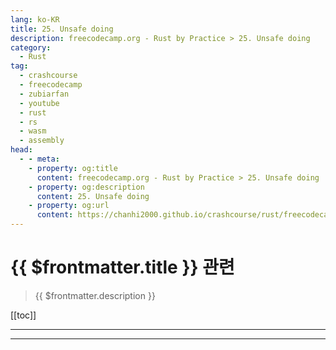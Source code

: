 ```yaml
---
lang: ko-KR
title: 25. Unsafe doing
description: freecodecamp.org - Rust by Practice > 25. Unsafe doing
category: 
  - Rust
tag: 
  - crashcourse
  - freecodecamp
  - zubiarfan
  - youtube
  - rust
  - rs
  - wasm
  - assembly
head:
  - - meta:
    - property: og:title
      content: freecodecamp.org - Rust by Practice > 25. Unsafe doing
    - property: og:description
      content: 25. Unsafe doing
    - property: og:url
      content: https://chanhi2000.github.io/crashcourse/rust/freecodecamp-rust-by-practice/25.html
---
```


# {{ $frontmatter.title }} 관련

> {{ $frontmatter.description }}

[[toc]]

---

---

<TagLinks />